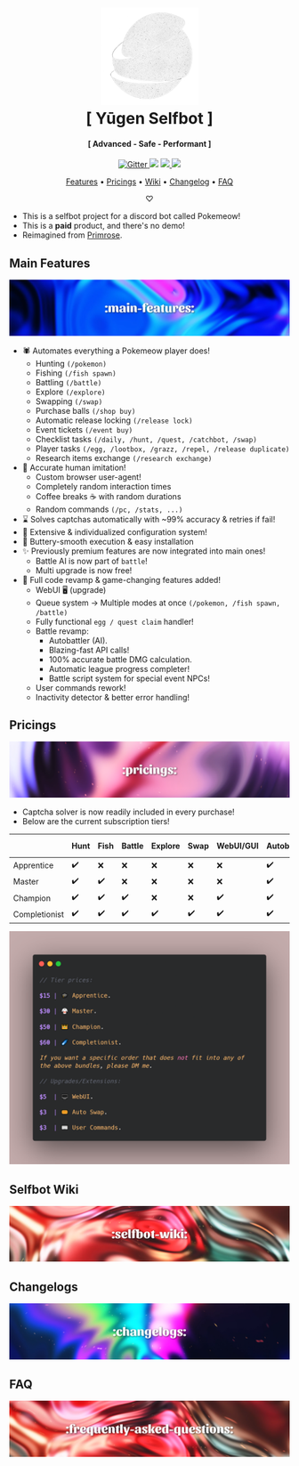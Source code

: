 <h1 align="center">
  <a href="https://github.com/fuwu99/yugen"><img src="https://github.com/fuwu99/yugen/blob/main/assets/logo.png" alt="Yugen Selfbot" width="175"></a>
  <br>
  [ Yūgen Selfbot ]
  <br>
</h1>

<h4 align="center">[ Advanced - Safe - Performant ]</h4>

<p align="center">
  <a href="https://badge.fury.io/js/electron-markdownify">
    <img src="https://badge.fury.io/js/electron-markdownify.svg"
         alt="Gitter">
  </a>
  <a href="https://gitter.im/amitmerchant1990/electron-markdownify"><img src="https://badges.gitter.im/amitmerchant1990/electron-markdownify.svg"></a>
  <a href="https://saythanks.io/to/bullredeyes@gmail.com">
      <img src="https://img.shields.io/badge/SayThanks.io-%E2%98%BC-1EAEDB.svg">
  </a>
  <a href="https://www.paypal.me/AmitMerchant">
    <img src="https://img.shields.io/badge/$-donate-ff69b4.svg?maxAge=2592000&amp;style=flat">
  </a>
</p>

<p align="center">
  <a href="#main-features">Features</a> •
  <a href="#pricings">Pricings</a> •
  <a href="#selfbot-wiki">Wiki</a> •
  <a href="#changelogs">Changelog</a> •
  <a href="#faq">FAQ</a>
</p>

<p align="center">♡<br></p>

* This is a selfbot project for a discord bot called Pokemeow!
* This is a **paid** product, and there's no demo!
* Reimagined from [Primrose](https://github.com/fuwu99/primrose-pokemeow).

## Main Features
![banner-main](https://github.com/fuwu99/yugen/blob/main/assets/banner/main-features.png)
* 🕷️ Automates everything a Pokemeow player does!
  - Hunting `(/pokemon)`
  - Fishing `(/fish spawn)`
  - Battling `(/battle)`
  - Explore `(/explore)`
  - Swapping `(/swap)`
  - Purchase balls `(/shop buy)`
  - Automatic release locking `(/release lock)`
  - Event tickets `(/event buy)`
  - Checklist tasks `(/daily, /hunt, /quest, /catchbot, /swap)`
  - Player tasks `(/egg, /lootbox, /grazz, /repel, /release duplicate)`
  - Research items exchange `(/research exchange)`
* 🥋 Accurate human imitation!
  - Custom browser user-agent!
  - Completely random interaction times
  - Coffee breaks ☕ with random durations
  - Random commands `(/pc, /stats, ...)`
* ⌛ Solves captchas automatically with ~99% accuracy & retries if fail!
* 🔧 Extensive & individualized configuration system!
* 🧈 Buttery-smooth execution & easy installation
* ✨ Previously premium features are now integrated into main ones!
  - Battle AI is now part of `battle`!
  - Multi upgrade is now free!
* 📡 Full code revamp & game-changing features added!
  - WebUI 🖥️ (upgrade) 
  - Queue system -> Multiple modes at once `(/pokemon, /fish spawn, /battle)`
  - Fully functional `egg / quest claim` handler!
  - Battle revamp:
    * Autobattler (AI).
    * Blazing-fast API calls!
    * 100% accurate battle DMG calculation.
    * Automatic league progress completer!
    * Battle script system for special event NPCs!
  - User commands rework!
  - Inactivity detector & better error handling!

## Pricings
![banner-price](https://github.com/fuwu99/yugen/blob/main/assets/banner/pricings.png)
* Captcha solver is now readily included in every purchase!
* Below are the current subscription tiers!<br/>

|               | Hunt | Fish | Battle | Explore | Swap | WebUI/GUI | Autobuy | ;cl & tasks | Research |
|---------------|------|------|--------|---------|------|-----------|---------|-------------|----------|
| Apprentice    | ✔️   | ❌  | ❌    | ❌      | ❌   | ❌       | ✔️      | ✔️         | ✔️      |
| Master        | ✔️   | ✔️  | ❌    | ❌      | ❌   | ❌       | ✔️      | ✔️         | ✔️      |
| Champion      | ✔️   | ✔️  | ✔️    | ❌      | ❌   | ✔️       | ✔️      | ✔️         | ✔️      |
| Completionist | ✔️   | ✔️  | ✔️    | ✔️      | ✔️   | ✔️       | ✔️      | ✔️         | ✔️      |

![prices](https://github.com/fuwu99/yugen/blob/main/assets/prices.png)


## Selfbot Wiki
![banner-wiki](https://github.com/fuwu99/yugen/blob/main/assets/banner/selfbot-wiki.png)

## Changelogs
![banner-clgs](https://github.com/fuwu99/yugen/blob/main/assets/banner/changelogs.png)

## FAQ
![banner-faqs](https://github.com/fuwu99/yugen/blob/main/assets/banner/faqs.png)
